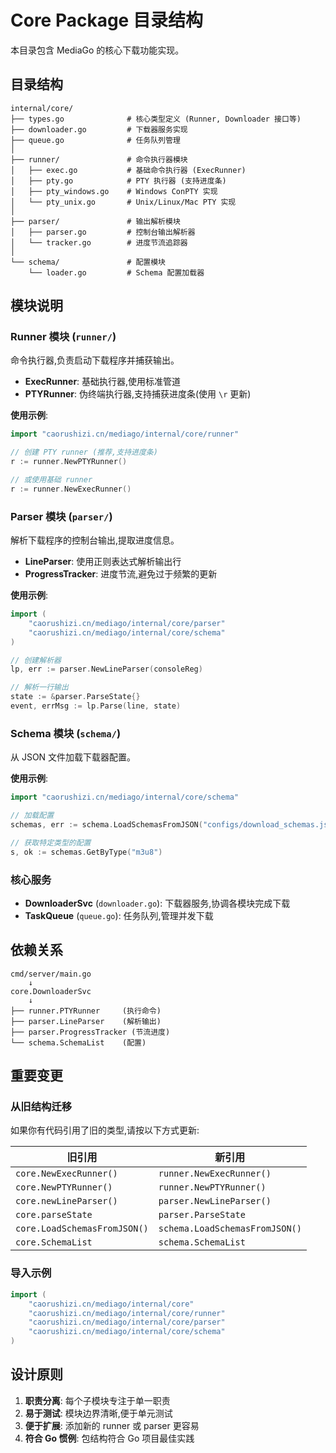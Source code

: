 # Core Package 目录结构

本目录包含 MediaGo 的核心下载功能实现。

## 目录结构

```
internal/core/
├── types.go              # 核心类型定义 (Runner, Downloader 接口等)
├── downloader.go         # 下载器服务实现
├── queue.go              # 任务队列管理
│
├── runner/               # 命令执行器模块
│   ├── exec.go           # 基础命令执行器 (ExecRunner)
│   ├── pty.go            # PTY 执行器 (支持进度条)
│   ├── pty_windows.go    # Windows ConPTY 实现
│   └── pty_unix.go       # Unix/Linux/Mac PTY 实现
│
├── parser/               # 输出解析模块
│   ├── parser.go         # 控制台输出解析器
│   └── tracker.go        # 进度节流追踪器
│
└── schema/               # 配置模块
    └── loader.go         # Schema 配置加载器
```

## 模块说明

### Runner 模块 (`runner/`)

命令执行器,负责启动下载程序并捕获输出。

- **ExecRunner**: 基础执行器,使用标准管道
- **PTYRunner**: 伪终端执行器,支持捕获进度条(使用 `\r` 更新)

**使用示例**:
```go
import "caorushizi.cn/mediago/internal/core/runner"

// 创建 PTY runner (推荐,支持进度条)
r := runner.NewPTYRunner()

// 或使用基础 runner
r := runner.NewExecRunner()
```

### Parser 模块 (`parser/`)

解析下载程序的控制台输出,提取进度信息。

- **LineParser**: 使用正则表达式解析输出行
- **ProgressTracker**: 进度节流,避免过于频繁的更新

**使用示例**:
```go
import (
    "caorushizi.cn/mediago/internal/core/parser"
    "caorushizi.cn/mediago/internal/core/schema"
)

// 创建解析器
lp, err := parser.NewLineParser(consoleReg)

// 解析一行输出
state := &parser.ParseState{}
event, errMsg := lp.Parse(line, state)
```

### Schema 模块 (`schema/`)

从 JSON 文件加载下载器配置。

**使用示例**:
```go
import "caorushizi.cn/mediago/internal/core/schema"

// 加载配置
schemas, err := schema.LoadSchemasFromJSON("configs/download_schemas.json")

// 获取特定类型的配置
s, ok := schemas.GetByType("m3u8")
```

### 核心服务

- **DownloaderSvc** (`downloader.go`): 下载器服务,协调各模块完成下载
- **TaskQueue** (`queue.go`): 任务队列,管理并发下载

## 依赖关系

```
cmd/server/main.go
    ↓
core.DownloaderSvc
    ↓
├── runner.PTYRunner     (执行命令)
├── parser.LineParser    (解析输出)
├── parser.ProgressTracker (节流进度)
└── schema.SchemaList    (配置)
```

## 重要变更

### 从旧结构迁移

如果你有代码引用了旧的类型,请按以下方式更新:

| 旧引用 | 新引用 |
|--------|--------|
| `core.NewExecRunner()` | `runner.NewExecRunner()` |
| `core.NewPTYRunner()` | `runner.NewPTYRunner()` |
| `core.newLineParser()` | `parser.NewLineParser()` |
| `core.parseState` | `parser.ParseState` |
| `core.LoadSchemasFromJSON()` | `schema.LoadSchemasFromJSON()` |
| `core.SchemaList` | `schema.SchemaList` |

### 导入示例

```go
import (
    "caorushizi.cn/mediago/internal/core"
    "caorushizi.cn/mediago/internal/core/runner"
    "caorushizi.cn/mediago/internal/core/parser"
    "caorushizi.cn/mediago/internal/core/schema"
)
```

## 设计原则

1. **职责分离**: 每个子模块专注于单一职责
2. **易于测试**: 模块边界清晰,便于单元测试
3. **便于扩展**: 添加新的 runner 或 parser 更容易
4. **符合 Go 惯例**: 包结构符合 Go 项目最佳实践
